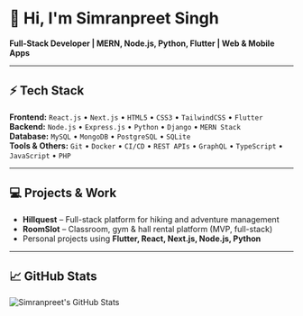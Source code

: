 # 👋 Hi, I'm Simranpreet Singh

**Full-Stack Developer | MERN, Node.js, Python, Flutter | Web & Mobile Apps**

---

## ⚡ Tech Stack

**Frontend:** `React.js` • `Next.js` • `HTML5` • `CSS3` • `TailwindCSS` • `Flutter`  
**Backend:** `Node.js` • `Express.js` • `Python` • `Django` • `MERN Stack`  
**Database:** `MySQL` • `MongoDB` • `PostgreSQL` • `SQLite`  
**Tools & Others:** `Git` • `Docker` • `CI/CD` • `REST APIs` • `GraphQL` • `TypeScript` • `JavaScript` • `PHP`  

---

## 💻 Projects & Work

- **Hillquest** – Full-stack platform for hiking and adventure management  
- **RoomSlot** – Classroom, gym & hall rental platform (MVP, full-stack)  
- Personal projects using **Flutter, React, Next.js, Node.js, Python**  

---

## 📈 GitHub Stats

![Simranpreet's GitHub Stats](https://github-readme-stats.vercel.app/api?username=simransingh010&show_icons=true&theme=radical)

